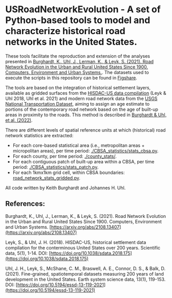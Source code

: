 # USRoadNetworkEvolution - A set of Python-based tools to model and characterize historical road networks in the United States.

These tools facilitate the reproduction and extension of the analyses presented in [Burghardt, K., Uhl, J., Lerman, K., & Leyk, S. (2021). Road Network Evolution in the Urban and Rural United States Since 1900. Computers, Environment and Urban Systems.](https://arxiv.org/abs/2108.13407). The datasets used to execute the scripts in this repository can be found in [Figshare](https://figshare.com/projects/USRoadNetworkEvolution/137044).

The tools are based on the integration of historical settlement layers, available as gridded surfaces from the [HISDAC-US data compilation](https://dataverse.harvard.edu/dataverse/hisdacus) (Leyk & Uhl 2018, Uhl et al. 2021) and modern road network data from the [USGS National Transportation Dataset](https://www.sciencebase.gov/catalog/item/4f70b1f4e4b058caae3f8e16), aiming to assign an age estimate to portions of the contemporary road network based on the age of built-up areas in proximity to the roads. This method is described in [Burghardt & Uhl, et al. (2022)](https://arxiv.org/abs/2108.13407).

There are different levels of spatial reference units at which (historical) road network statistics are extracted:

- For each core-based statistical area (i.e., metropolitan areas + micropolitan areas), per time period: [./CBSA_statistics/stats_cbsa.py](https://github.com/johannesuhl/USRoadNetworkEvolution/blob/main/CBSA_statistics/stats_cbsa.py).
- For each county, per time period: [./county_stats/](https://github.com/johannesuhl/USRoadNetworkEvolution/tree/main/county_stats).
- For each contiguous patch of built-up area within a CBSA, per time period: [./CBSA_statistics/stats_patch.py](https://github.com/johannesuhl/USRoadNetworkEvolution/blob/main/CBSA_statistics/stats_patch.py).
- For each 1kmx1km grid cell, within CBSA boundaries: [road_network_stats_gridded.py](https://github.com/johannesuhl/USRoadNetworkEvolution/blob/main/road_network_stats_gridded.py).

All code written by Keith Burghardt and Johannes H. Uhl.


## References:

Burghardt, K., Uhl, J., Lerman, K., & Leyk, S. (2021). Road Network Evolution in the Urban and Rural United States Since 1900. Computers, Environment and Urban Systems. [https://arxiv.org/abs/2108.13407](https://arxiv.org/abs/2108.13407)

Leyk, S., & Uhl, J. H. (2018). HISDAC-US, historical settlement data compilation for the conterminous United States over 200 years. Scientific data, 5(1), 1-14. DOI: [https://doi.org/10.1038/sdata.2018.175](https://doi.org/10.1038/sdata.2018.175)

Uhl, J. H., Leyk, S., McShane, C. M., Braswell, A. E., Connor, D. S., & Balk, D. (2021). Fine-grained, spatiotemporal datasets measuring 200 years of land development in the United States. Earth system science data, 13(1), 119-153. DOI: [https://doi.org/10.5194/essd-13-119-2021](https://doi.org/10.5194/essd-13-119-2021)

